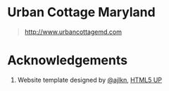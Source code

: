 # Urban Cottage Maryland

> http://www.urbancottagemd.com

# Acknowledgements

1. Website template designed by [@ajlkn](https://github.com/ajlkn), [HTML5 UP](https://html5up.net/)